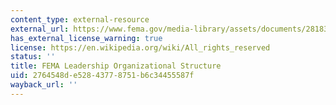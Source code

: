 ```yaml
---
content_type: external-resource
external_url: https://www.fema.gov/media-library/assets/documents/28183
has_external_license_warning: true
license: https://en.wikipedia.org/wiki/All_rights_reserved
status: ''
title: FEMA Leadership Organizational Structure
uid: 2764548d-e528-4377-8751-b6c34455587f
wayback_url: ''
---
```

